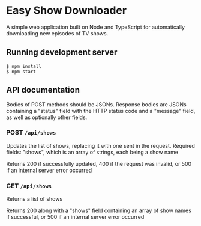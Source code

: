 # Easy Show Downloader

A simple web application built on Node and TypeScript for automatically
downloading new episodes of TV shows.

## Running development server

```
$ npm install
$ npm start
```

## API documentation

Bodies of POST methods should be JSONs. Response bodies are JSONs containing a
"status" field with the HTTP status code and a "message" field, as well as
optionally other fields.

### POST `/api/shows`

Updates the list of shows, replacing it with one sent in the request. Required
fields: "shows", which is an array of strings, each being a show name

Returns 200 if successfully updated, 400 if the request was invalid, or 500 if
an internal server error occurred

### GET `/api/shows`

Returns a list of shows

Returns 200 along with a "shows" field containing an array of show names if
successful, or 500 if an internal server error occurred

